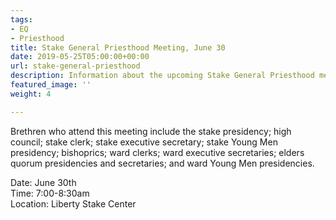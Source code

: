 ```yaml
---
tags:
- EQ
- Priesthood
title: Stake General Priesthood Meeting, June 30
date: 2019-05-25T05:00:00+00:00
url: stake-general-priesthood
description: Information about the upcoming Stake General Priesthood meeting
featured_image: ''
weight: 4

---
```

Brethren who attend this meeting include the stake presidency; high council; stake clerk; stake executive secretary; stake Young Men presidency; bishoprics; ward clerks; ward executive secretaries; elders quorum presidencies and secretaries; and ward Young Men presidencies.

Date: June 30th    
Time: 7:00-8:30am  
Location: Liberty Stake Center
